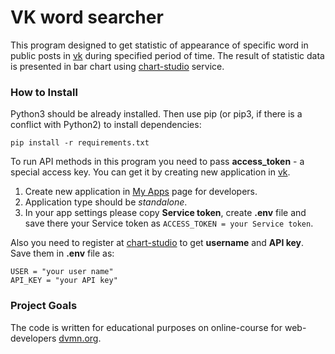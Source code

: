# VK word searcher
This program designed to get statistic of appearance of 
specific word in public posts in [vk](https://vk.com) during 
specified period of time. The result of statistic data is
presented in bar chart using [chart-studio](https://chart-studio.plotly.com/feed/#/)
 service.

### How to Install

Python3 should be already installed. Then use pip (or pip3,
if there is a conflict with Python2) to install dependencies:
```
pip install -r requirements.txt
```
To run API methods in this program you need to pass 
**access_token** - a special access key. You can get it 
by creating new  application in [vk](https://vk.com).

1. Create new application in [My Apps](https://vk.com/apps?act=manage) 
page for developers.
2. Application type should be *standalone*.
3. In your app settings please copy **Service token**, create
**.env** file and save there your Service token as 
```ACCESS_TOKEN = your Service token```.

Also you need to register at [chart-studio](https://chart-studio.plotly.com/feed/#/)
to get **username** and **API key**. Save them in **.env**
file as:
```
USER = "your user name"
API_KEY = "your API key"
```

### Project Goals
The code is written for educational purposes on online-course 
for web-developers [dvmn.org](https://dvmn.org).
